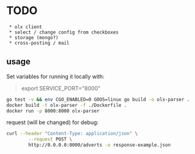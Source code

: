 # TODO

     * olx client
     * select / change config from checkboxes
     * storage (mongo?)
     * cross-posting / mail

## usage

Set variables for running it locally with:
> export SERVICE_PORT="8000"

```Bash
go test -v && env CGO_ENABLED=0 GOOS=linux go build -o olx-parser .
docker build -t olx-parser -f ./Dockerfile .
docker run -p 8000:8000 olx-parser
```

request (will be changed) for debug:
```Bash
curl --header "Content-Type: application/json" \
        --request POST \
        http://0.0.0.0:8000/adverts -o response-example.json
```